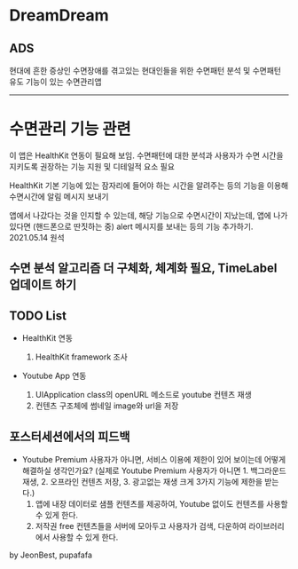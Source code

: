 # DreamDream

  
## ADS
현대에 흔한 증상인 수면장애를 겪고있는 현대인들을 위한 수면패턴 분석 및 수면패턴 유도 기능이 있는 수면관리앱

  
----
# 수면관리 기능 관련 
이 앱은 HealthKit 연동이 필요해 보임.
수면패턴에 대한 분석과 사용자가 수면 시간을 지키도록 권장하는 기능 지원 및 디테일적 요소 필요

HealthKit 기본 기능에 있는 잠자리에 들어야 하는 시간을 알려주는 등의 기능을 이용해 수면시간에 알림 메시지 보내기

앱에서 나갔다는 것을 인지할 수 있는데, 해당 기능으로 수면시간이 지났는데, 앱에 나가있다면 (핸드폰으로 딴짓하는 중) alert 메시지를 보내는 등의 기능 추가하기.  2021.05.14 원석

수면 분석 알고리즘 더 구체화, 체계화 필요, TimeLabel 업데이트 하기
----   
## TODO List
* HealthKit 연동
  1) HealthKit framework 조사
  
* Youtube App 연동
  1) UIApplication class의 openURL 메소드로 youtube 컨텐츠 재생
  2) 컨텐츠 구조체에 썸네일 image와 url을 저장

## 포스터세션에서의 피드백
* Youtube Premium 사용자가 아니면, 서비스 이용에 제한이 있어 보이는데 어떻게 해결하실 생각인가요?
  (실제로 Youtube Premium 사용자가 아니면 1. 백그라운드 재생,  2. 오프라인 컨텐츠 저장, 3. 광고없는 재생 크게 3가지 기능에 제한을 받는다.)
  1) 앱에 내장 데이터로 샘플 컨텐츠를 제공하여, Youtube 없이도 컨텐츠를 사용할 수 있게 한다.
  2) 저작권 free 컨텐츠들을 서버에 모아두고 사용자가 검색, 다운하여 라이브러리에서 사용할 수 있게 한다.
    



by JeonBest, pupafafa
